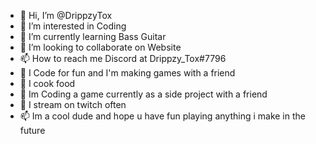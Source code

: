 - 👋 Hi, I’m @DrippzyTox
- 👀 I’m interested in Coding
- 🌱 I’m currently learning Bass Guitar
- 💞️ I’m looking to collaborate on Website
- 📫 How to reach me Discord at Drippzy_Tox#7796
- 👋 I Code for fun and I'm making games with a friend
- 👀 I cook food
- 🌱 Im Coding a game currently as a side project with a friend
- 💞️ I stream on twitch often
- 📫 Im a cool dude and hope u have fun playing anything i make in the future

